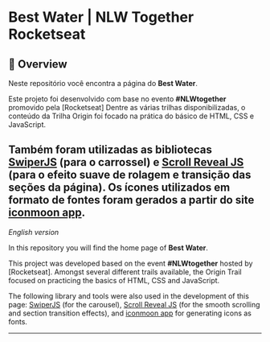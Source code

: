<div id='top'>

# Best Water | NLW Together Rocketseat

</div>

## 🔎 Overview

Neste repositório você encontra a página do **Best Water**.

Este projeto foi desenvolvido com base no evento **#NLWtogether** promovido pela [Rocketseat] Dentre as várias trilhas disponibilizadas, o conteúdo da Trilha Origin foi focado na prática do básico de HTML, CSS e JavaScript.

Também foram utilizadas as bibliotecas [SwiperJS](https://swiperjs.com/) (para o carrossel) e [Scroll Reveal JS](https://scrollrevealjs.org/) (para o efeito suave de rolagem e transição das seções da página). Os ícones utilizados em formato de fontes foram gerados a partir do site [iconmoon app](https://icomoon.io/app).
---

<div id="English">

_English version_

</div>


In this repository you will find the home page of **Best Water**.

This project was developed based on the event **#NLWtogether** hosted by [Rocketseat]. Amongst several different trails available, the Origin Trail focused on practicing the basics of HTML, CSS and JavaScript.

The following library and tools were also used in the development of this page: [SwiperJS](https://swiperjs.com/) (for the carousel), [Scroll Reveal JS](https://scrollrevealjs.org/) (for the smooth scrolling and section transition effects), and [iconmoon app](https://icomoon.io/app) for generating icons as fonts.

---